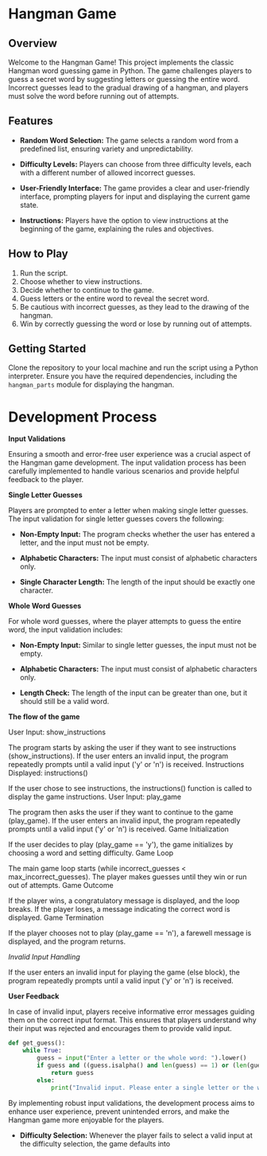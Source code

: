 # Hangman Game

## Overview

Welcome to the Hangman Game! This project implements the classic Hangman word guessing game in Python. The game challenges players to guess a secret word by suggesting letters or guessing the entire word. Incorrect guesses lead to the gradual drawing of a hangman, and players must solve the word before running out of attempts.

## Features

- **Random Word Selection:** The game selects a random word from a predefined list, ensuring variety and unpredictability.

- **Difficulty Levels:** Players can choose from three difficulty levels, each with a different number of allowed incorrect guesses.

- **User-Friendly Interface:** The game provides a clear and user-friendly interface, prompting players for input and displaying the current game state.

- **Instructions:** Players have the option to view instructions at the beginning of the game, explaining the rules and objectives.

## How to Play

1. Run the script.
2. Choose whether to view instructions.
3. Decide whether to continue to the game.
4. Guess letters or the entire word to reveal the secret word.
5. Be cautious with incorrect guesses, as they lead to the drawing of the hangman.
6. Win by correctly guessing the word or lose by running out of attempts.

## Getting Started

Clone the repository to your local machine and run the script using a Python interpreter. Ensure you have the required dependencies, including the `hangman_parts` module for displaying the hangman.

# Development Process

**Input Validations**

Ensuring a smooth and error-free user experience was a crucial aspect of the Hangman game development. The input validation process has been carefully implemented to handle various scenarios and provide helpful feedback to the player.

**Single Letter Guesses**

Players are prompted to enter a letter when making single letter guesses. The input validation for single letter guesses covers the following:

- **Non-Empty Input:** The program checks whether the user has entered a letter, and the input must not be empty.

- **Alphabetic Characters:** The input must consist of alphabetic characters only.

- **Single Character Length:** The length of the input should be exactly one character.

**Whole Word Guesses**

For whole word guesses, where the player attempts to guess the entire word, the input validation includes:

- **Non-Empty Input:** Similar to single letter guesses, the input must not be empty.

- **Alphabetic Characters:** The input must consist of alphabetic characters only.

- **Length Check:** The length of the input can be greater than one, but it should still be a valid word.

**The flow of the game**

User Input: show_instructions

The program starts by asking the user if they want to see instructions (show_instructions).
If the user enters an invalid input, the program repeatedly prompts until a valid input ('y' or 'n') is received.
Instructions Displayed: instructions()

If the user chose to see instructions, the instructions() function is called to display the game instructions.
User Input: play_game

The program then asks the user if they want to continue to the game (play_game).
If the user enters an invalid input, the program repeatedly prompts until a valid input ('y' or 'n') is received.
Game Initialization

If the user decides to play (play_game == 'y'), the game initializes by choosing a word and setting difficulty.
Game Loop

The main game loop starts (while incorrect_guesses < max_incorrect_guesses).
The player makes guesses until they win or run out of attempts.
Game Outcome

If the player wins, a congratulatory message is displayed, and the loop breaks.
If the player loses, a message indicating the correct word is displayed.
Game Termination

If the player chooses not to play (play_game == 'n'), a farewell message is displayed, and the program returns.

*Invalid Input Handling*

If the user enters an invalid input for playing the game (else block), the program repeatedly prompts until a valid input ('y' or 'n') is received.

**User Feedback**

In case of invalid input, players receive informative error messages guiding them on the correct input format. This ensures that players understand why their input was rejected and encourages them to provide valid input.

```python
def get_guess():
    while True:
        guess = input("Enter a letter or the whole word: ").lower()
        if guess and ((guess.isalpha() and len(guess) == 1) or (len(guess) > 1 and guess.isalpha())):
            return guess
        else:
            print("Invalid input. Please enter a single letter or the whole word.")
```

By implementing robust input validations, the development process aims to enhance user experience, prevent unintended errors, and make the Hangman game more enjoyable for the players.

- **Difficulty Selection:** Whenever the player fails to select a valid input at the difficulty selection, the game defaults into 
